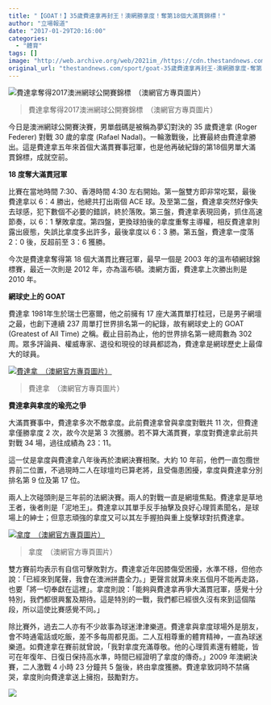 ```yaml
---
title: "【GOAT！】35歲費達拿再封王！澳網勝拿度！奪第18個大滿貫錦標！"
author: "立場報道"
date: "2017-01-29T20:16:00"
categories:
  - "體育"
tags: []
image: "http://web.archive.org/web/2021im_/https://cdn.thestandnews.com/media/photos/cache/federer-aus-open-champion_zFSir_1200x0.png"
original_url: "thestandnews.com/sport/goat-35歲費達拿再封王-澳網勝拿度-奪第18個大滿貫"
---
```

![費達拿奪得2017澳洲網球公開賽錦標　（澳網官方專頁圖片）](http://web.archive.org/web/2021im_/https://cdn.thestandnews.com/media/photos/cache/federer-aus-open-champion_zFSir_1200x0.png)

> 費達拿奪得2017澳洲網球公開賽錦標　（澳網官方專頁圖片）

今日是澳洲網球公開賽決賽，男單戲碼是被稱為夢幻對決的 35 歲費達拿 (Roger Federer) 對戰 30 歲的拿度 (Rafael Nadal)。一輪激戰後，比賽最終由費達拿勝出。這是費達拿五年來首個大滿貫賽事冠軍，也是他再破紀錄的第18個男單大滿貫錦標，成就空前。

**18 度奪大滿貫冠軍**

比賽在當地時間 7:30、香港時間 4:30 左右開始。第一盤雙方即非常吃緊，最後費達拿以 6：4 勝出，他總共打出兩個 ACE 球。及至第二盤，費達拿突然好像失去球感，犯下數個不必要的錯誤，終於落敗。第三盤，費達拿表現回勇，抓住高速節奏，以 6：1 擊敗拿度。第四盤，更換球拍後的拿度重奪主導權，相反費達拿則露出疲態，失誤比拿度多出許多，最後拿度以 6：3 勝。第五盤，費達拿一度落 2：0 後，反超前至 3：6 獲勝。

今次是費達拿奪得第 18 個大滿貫比賽冠軍，最早一個是 2003 年的溫布頓網球錦標賽，最近一次則是 2012 年，亦為溫布頓。澳網方面，費達拿上次勝出則是 2010 年。

**網球史上的 GOAT**

費達拿 1981年生於瑞士巴塞爾，他之前擁有 17 座大滿貫單打桂冠，已是男子網壇之最，也創下連續 237 周單打世界排名第一的紀錄，故有網球史上的 GOAT (Greatest of All Time) 之稱。截止目前為止，他的世界排名第一總周數為 302 周。眾多評論員、權威專家、退役和現役的球員都認為，費達拿是網球歷史上最偉大的球員。

[![費達拿　（澳網官方專頁圖片）](http://web.archive.org/web/2021im_/https://cdn.thestandnews.com/media/photos/cache/federer_ljEd2_1200x0.png)](http://web.archive.org/web/20210628112423/https://cdn.thestandnews.com/media/photos/cache/federer_ljEd2_1200x0.png)

> 費達拿　（澳網官方專頁圖片）

**費達拿與拿度的瑜亮之爭**

大滿貫賽事中，費達拿多次不敵拿度。此前費達拿曾與拿度對戰共 11 次，但費達拿僅勝拿度 2 次，故今次是第 3 次獲勝。若不算大滿貫賽，拿度對費達拿此前共對戰 34 場，過往成績為 23：11。

這一仗是拿度與費達拿八年後再於澳網決賽相聚。大約 10 年前，他們一直包攬世界前二位置，不過現時二人在球壇均已算老將，且受傷患困擾，拿度與費達拿分別排名第 9 位及第 17 位。

兩人上次碰頭則是三年前的法網決賽。兩人的對戰一直是網壇焦點。費達拿是草地王者，後者則是「泥地王」。費達拿以其單手反手抽擊及良好心理質素聞名，是球場上的紳士；但意志頑強的拿度又可以其左手握拍與重上旋擊球對抗費達拿。

[![拿度　（澳網官方專頁圖片）](http://web.archive.org/web/2021im_/https://cdn.thestandnews.com/media/photos/cache/nadal_wXta5_1200x0.png)](http://web.archive.org/web/20210628112423/https://cdn.thestandnews.com/media/photos/cache/nadal_wXta5_1200x0.png)

> 拿度　（澳網官方專頁圖片）

雙方賽前均表示有自信可擊敗對方。費達拿近年因膝傷受困擾，水準不穩，但他亦說：「已經來到尾聲，我會在澳洲拼盡全力。」更聲言就算未來五個月不能再走路，也要「將一切奉獻在這裡」。拿度則說：「能夠與費達拿再爭大滿貫冠軍，感覺十分特別，我們都很興奮及期待。這是特別的一戰，我們都已經很久沒有來到這個階段，所以這使比賽感覺不同。」

除比賽外，過去二人亦有不少故事為球迷津津樂道。費達拿與拿度球場外是朋友，會不時通電話或吃飯，差不多每周都見面。二人互相尊重的體育精神，一直為球迷樂道。如費達拿在賽前就曾說，「我對拿度充滿尊敬。他的心理質素還有體能，皆可在年復年、日復日保持高水準，時間已經證明了拿度的傳奇。」2009 年澳網決賽，二人激戰 4 小時 23 分鐘共 5 盤後，終由拿度獲勝。費達拿致詞時不禁痛哭，拿度則向費達拿送上擁抱，鼓勵對方。

[![](http://web.archive.org/web/2021im_/https://cdn.thestandnews.com/media/photos/cache/nadal-federer_kXysW_1200x0.png)](http://web.archive.org/web/20210628112423/https://cdn.thestandnews.com/media/photos/cache/nadal-federer_kXysW_1200x0.png)